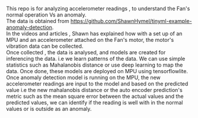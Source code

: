 This repo is for analyzing accelerometer readings , to understand the Fan's normal operation Vs an anomaly.  
The data is obtained from https://github.com/ShawnHymel/tinyml-example-anomaly-detection.   
In the videos and articles , Shawn has explained how with a set up of  an MPU and an accelerometer attached on the Fan's motor, the motor's vibration data can be collected.    
Once collected , the data is analysed, and models are created for inferencing the data. i.e we learn patterns of the data. We can use simple statistics such as Mahalanobis distance or use deep learning to map the data.  Once done, these models are deployed on MPU using tensorflowlite.    
Once anomaly detection model is running on the MPU, the new accelerometer readings are input to the model and based on the predicted value i.e the new mahalanobis distance or the auto encoder prediction's metric such as the mean square error between the actual values and the predicted values, we can identify if the reading is well with in the normal values or is outside as an anomaly.  
